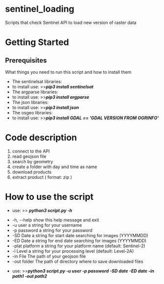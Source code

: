 # sentinel_loading
Scripts that check Sentinel API to load new version of raster data

# Getting Started
## Prerequisites
What things you need to run this script and how to install them
 * The sentinelsat libraries: 
 * to install use: >>***pip3 install sentinelsat***
 * The argparse libraries: 
 * to install use: >>***pip3 install argparse***
 * The json libraries: 
 * to install use: >>***pip3 install json***
 * The osgeo libraries:
 * to install use: >>***pip3 install GDAL == 'GDAL VERSION FROM OGRINFO'***

# Code description

1. connect to the API
2. read geojson file
3. search by geometry
4. create a folder with day and time as name
5. download products
6. extract product ( format: zip )

# How to use the script
 * use: >> ***python3 script.py -h***
  - -h, --help      show this help message and exit
  - -u user         a string for your username
  - -p password     a string for your password
  - -SD Date        a string for start date searching for images (YYYYMMDD)
  - -ED Date        a string for end date searching for images (YYYYMMDD)
  - -plat platform  a string for your platform name (default: Sentinel-2)
  - -l Level        a string for your processing level (default: Level-2A)
  - -in File        The path of your geojson file
  - -out folder     The path of directory where to save downloaded files
  * use: >>***python3 script.py -u user -p password -SD date -ED date -in path1 -out path2***
